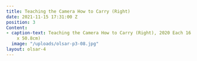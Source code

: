 ```yaml
---
title: Teaching the Camera How to Carry (Right)
date: 2021-11-15 17:31:00 Z
position: 3
Content:
- caption-text: Teaching the Camera How to Carry (Right), 2020 Each 16 x 20 in. (40.64cm
    x 50.8cm)
  image: "/uploads/olsar-p3-08.jpg"
layout: olsar-4
---
```


